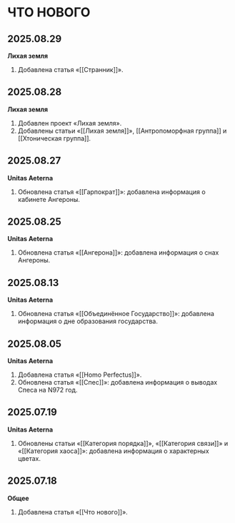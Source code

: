 # ЧТО НОВОГО

## 2025.08.29

**Лихая земля**

1. Добавлена статья «[[Странник]]».

## 2025.08.28

**Лихая земля**

1. Добавлен проект «Лихая земля».
2. Добавлены статьи «[[Лихая земля]]», [[Антропоморфная группа]] и [[Хтоническая группа]].

## 2025.08.27

**Unitas Aeterna**

1. Обновлена статья «[[Гарпократ]]»: добавлена информация о кабинете Ангероны.

## 2025.08.25

**Unitas Aeterna**

1. Обновлена статья «[[Ангерона]]»: добавлена информация о снах Ангероны.

## 2025.08.13

**Unitas Aeterna**

1. Обновлена статья «[[Объединённое Государство]]»: добавлена информация о дне образования государства.

## 2025.08.05

**Unitas Aeterna**

1. Добавлена статья «[[Homo Perfectus]]».
2. Обновлена статья «[[Спес]]»: добавлена информация о выводах Спеса на N972 год.

## 2025.07.19

**Unitas Aeterna**

1. Обновлены статьи «[[Категория порядка]]», «[[Категория связи]]» и «[[Категория хаоса]]»: добавлена информация о характерных цветах.

## 2025.07.18

**Общее**

1. Добавлена статья «[[Что нового]]».
